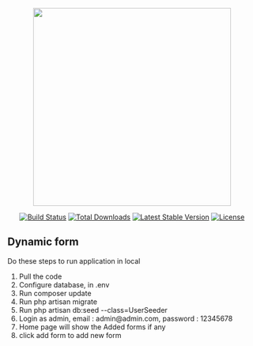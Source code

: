 <p align="center"><a href="https://laravel.com" target="_blank"><img src="https://raw.githubusercontent.com/laravel/art/master/logo-lockup/5%20SVG/2%20CMYK/1%20Full%20Color/laravel-logolockup-cmyk-red.svg" width="400"></a></p>

<p align="center">
<a href="https://travis-ci.org/laravel/framework"><img src="https://travis-ci.org/laravel/framework.svg" alt="Build Status"></a>
<a href="https://packagist.org/packages/laravel/framework"><img src="https://poser.pugx.org/laravel/framework/d/total.svg" alt="Total Downloads"></a>
<a href="https://packagist.org/packages/laravel/framework"><img src="https://poser.pugx.org/laravel/framework/v/stable.svg" alt="Latest Stable Version"></a>
<a href="https://packagist.org/packages/laravel/framework"><img src="https://poser.pugx.org/laravel/framework/license.svg" alt="License"></a>
</p>



## Dynamic form
Do these steps to run application in local
<ol>
    <li>Pull the code</li>
<li>Configure database, in .env</li>
<li>Run composer update</li>
<li>Run php artisan migrate</li>
<li>Run php artisan db:seed --class=UserSeeder</li>
<li>Login as admin, email : admin@admin.com, password : 12345678</li>
<li>Home page will show the Added forms if any</li>
<li>click add form to add new form</li>  
</ol>
